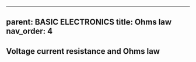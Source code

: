 
---
parent: BASIC ELECTRONICS
title: Ohms law
nav_order: 4
---
 

 Voltage current resistance and Ohms law
--------------------------------------------------------------------------------

